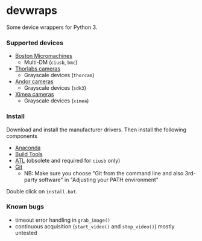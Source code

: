 # devwraps

Some device wrappers for Python 3.

### Supported devices
* [Boston Micromachines](http://www.bostonmicromachines.com/)
  - Multi-DM (`ciusb`, `bmc`)
* [Thorlabs cameras](https://www.thorlabs.com/software_pages/ViewSoftwarePage.cfm?Code=ThorCam)
  - Grayscale devices (`thorcam`)
* [Andor cameras](http://www.andor.com/scientific-software/software-development-kit)
  - Grayscale devices (`sdk3`)
* [Ximea cameras](https://www.ximea.com/)
  - Grayscale devices (`ximea`)

### Install
Download and install the manufacturer drivers. Then install the following components
* [Anaconda](https://www.anaconda.com/download)
* [Build Tools](https://www.visualstudio.com/downloads/#build-tools-for-visual-studio-2017)
* [ATL](https://docs.microsoft.com/en-us/cpp/mfc/mfc-and-atl) (obsolete and required for `ciusb` only)
* [Git](https://git-scm.com/download/win)
	- NB: Make sure you choose "Git from the command line and also 3rd-party software" in "Adjusting your PATH environment"

Double click on `install.bat`.

### Known bugs
* timeout error handling in `grab_image()`
* continuous acquisition (`start_video()` and `stop_video()`) mostly untested
